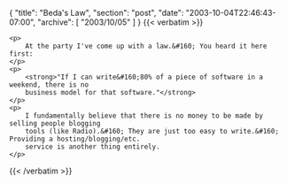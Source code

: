 {
  "title": "Beda's Law",
  "section": "post",
  "date": "2003-10-04T22:46:43-07:00",
  "archive": [
    "2003/10/05"
  ]
}
{{< verbatim >}}

    <p>
        At the party I've come up with a law.&#160; You heard it here first: 
    </p>
    <p>
        <strong>"If I can write&#160;80% of a piece of software in a weekend, there is no
        business model for that software."</strong> 
    </p>
    <p>
        I fundamentally believe that there is no money to be made by selling people blogging
        tools (like Radio).&#160; They are just too easy to write.&#160; Providing a hosting/blogging/etc.
        service is another thing entirely. 
    </p>

{{< /verbatim >}}
